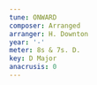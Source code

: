 ```yaml
---
tune: ONWARD
composer: Arranged
arranger: H. Downton
year: '-'
meter: 8s & 7s. D.
key: D Major
anacrusis: 0
---
```

